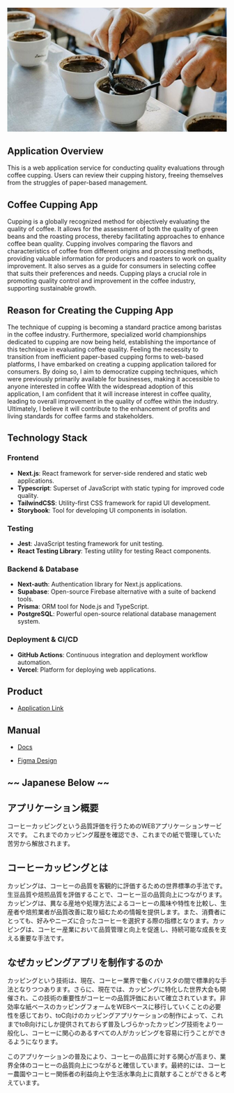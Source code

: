 ![Coffee Cupping App](public/cupping.jpg)

## Application Overview
This is a web application service for conducting quality evaluations through coffee cupping. Users can review their cupping history, freeing themselves from the struggles of paper-based management.

## Coffee Cupping App

Cupping is a globally recognized method for objectively evaluating the quality of coffee. It allows for the assessment of both the quality of green beans and the roasting process, thereby facilitating approaches to enhance coffee bean quality. Cupping involves comparing the flavors and characteristics of coffee from different origins and processing methods, providing valuable information for producers and roasters to work on quality improvement. It also serves as a guide for consumers in selecting coffee that suits their preferences and needs. Cupping plays a crucial role in promoting quality control and improvement in the coffee industry, supporting sustainable growth.

## Reason for Creating the Cupping App

The technique of cupping is becoming a standard practice among baristas in the coffee industry. Furthermore, specialized world championships dedicated to cupping are now being held, establishing the importance of this technique in evaluating coffee quality. Feeling the necessity to transition from inefficient paper-based cupping forms to web-based platforms, I have embarked on creating a cupping application tailored for consumers. By doing so, I aim to democratize cupping techniques, which were previously primarily available for businesses, making it accessible to anyone interested in coffee
With the widespread adoption of this application, I am confident that it will increase interest in coffee quality, leading to overall improvement in the quality of coffee within the industry. Ultimately, I believe it will contribute to the enhancement of profits and living standards for coffee farms and stakeholders.

## Technology Stack
### Frontend
- **Next.js**: React framework for server-side rendered and static web applications.
- **Typescript**: Superset of JavaScript with static typing for improved code quality.
- **TailwindCSS**: Utility-first CSS framework for rapid UI development.
- **Storybook**: Tool for developing UI components in isolation.

### Testing
- **Jest**: JavaScript testing framework for unit testing.
- **React Testing Library**: Testing utility for testing React components.

### Backend & Database
- **Next-auth**: Authentication library for Next.js applications.
- **Supabase**: Open-source Firebase alternative with a suite of backend tools.
- **Prisma**: ORM tool for Node.js and TypeScript.
- **PostgreSQL**: Powerful open-source relational database management system.

### Deployment & CI/CD
- **GitHub Actions**: Continuous integration and deployment workflow automation.
- **Vercel**: Platform for deploying web applications.

## Product
- [Application Link](https://coppi.vercel.app/)
## Manual
- [Docs](https://ko-hi-san.notion.site/Cupping-App-Documentation-100b8e1cb91547089d0b37b9a02badab?pvs=4)

- [Figma Design](https://www.figma.com/file/6kzvtit0ez6ZIMHCMrBZ7e/Design?type=design&node-id=0%3A1&mode=design&t=p42RhGSb196wqjx8-1)


## ~~ Japanese Below ~~
## アプリケーション概要
コーヒーカッピングという品質評価を行うためのWEBアプリケーションサービスです。
これまでのカッピング履歴を確認でき、これまでの紙で管理していた苦労から解放されます。

## コーヒーカッピングとは
カッピングは、コーヒーの品質を客観的に評価するための世界標準の手法です。生豆品質や焙煎品質を評価することで、コーヒー豆の品質向上につながります。カッピングは、異なる産地や処理方法によるコーヒーの風味や特性を比較し、生産者や焙煎業者が品質改善に取り組むための情報を提供します。また、消費者にとっても、好みやニーズに合ったコーヒーを選択する際の指標となります。カッピングは、コーヒー産業において品質管理と向上を促進し、持続可能な成長を支える重要な手法です。

## なぜカッピングアプリを制作するのか
カッピングという技術は、現在、コーヒー業界で働くバリスタの間で標準的な手法となりつつあります。さらに、現在では、カッピングに特化した世界大会も開催され、この技術の重要性がコーヒーの品質評価において確立されています。非効率な紙ベースのカッピングフォームをWEBベースに移行していくことの必要性を感じており、toC向けのカッピングアプリケーションの制作によって、これまでtoB向けにしか提供されておらず普及しづらかったカッピング技術をより一般化し、コーヒーに関心のあるすべての人がカッピングを容易に行うことができるようになります。

このアプリケーションの普及により、コーヒーの品質に対する関心が高まり、業界全体のコーヒーの品質向上につながると確信しています。最終的には、コーヒー農園やコーヒー関係者の利益向上や生活水準向上に貢献することができると考えています。
